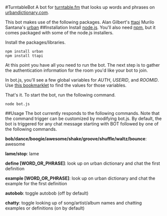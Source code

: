 #TurntableBot
A bot for [turntable.fm](http://turntable.fm) that looks up words and phrases on
[urbandictionary.com](http://www.urbandictionary.com/).

This bot makes use of the following packages.
Alan Gilbert's [ttapi](https://github.com/alaingilbert/Turntable-API)
Murilo Santana's [urban](https://github.com/mvrilo/urban)
##Installation
Install [node.js](http://nodejs.org/).  You'll also need [npm](http://npmjs.org/), but it
comes packaged with some of the node.js installers.

Install the packages/libraries.

    npm install urban
    npm install ttapi

At this point you have all you need to run the bot.  The next step is to
gather the authentication information for the room you'd like your bot
to join.

In bot.js, you'll see a few global variables for *AUTH*, *USERID*, and
*ROOMID*.  Use [this bookmarklet](http://alaingilbert.github.com/Turntable-API/bookmarklet.html) to find the values for those variables.

That's it.  To start the bot, run the following command.

    node bot.js

##Usage
The bot currently responds to the following commands.  Note that the
command trigger can be customized by modifying bot.js.  By default, the
bot is triggered for any chat message starting with BOT followed by one
of the following commands.

**bob/dance/boogie/awesome/shake/groove/shuffle/waltz/bounce**: awesome

**lame/stop**: lame

**define [WORD_OR_PHRASE]**: look up on urban dictionary and chat the first
definition

**example [WORD_OR_PHRASE]**: look up on urban dictionary and chat the
example for the first definition

**autobob**: toggle autobob (off by default)

**chatty**: toggle looking up of song/artist/album names and chatting
examples or definitions (on by default)
